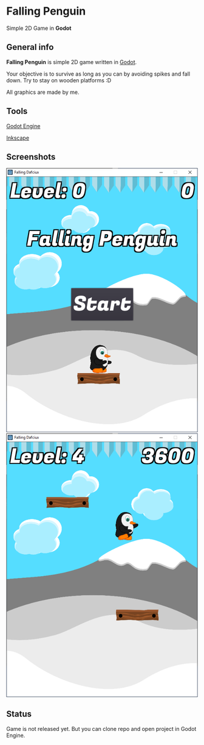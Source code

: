 # Falling Penguin
Simple 2D Game in **Godot**

## General info
**Falling Penguin** is simple 2D game written in [Godot](https://godotengine.org).

Your objective is to survive as long as you can by avoiding spikes and fall down. Try to stay on wooden platforms :D

All graphics are made by me.

## Tools
[Godot Engine](https://godotengine.org)

[Inkscape](https://inkscape.org/)

## Screenshots
![Menu](Screenshots/Menu.PNG)
![Gameplay](Screenshots/Gameplay.PNG)

## Status
Game is not released yet. But you can clone repo and open project in Godot Engine.
